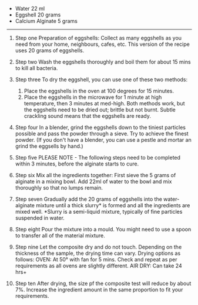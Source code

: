  - Water 22 ml
 - Eggshell 20 grams
 - Calcium Alginate 5 grams
--- 
1. Step one
Preparation of eggshells:
Collect as many eggshells as you need from your home, neighbours, cafes, etc.
This version of the recipe uses 20 grams of eggshells.

2. Step two
Wash the eggshells thoroughly and boil them for about 15 mins to kill all bacteria.

3. Step three
To dry the eggshell, you can use one of these two methods: 
    1. Place the eggshells in the oven at 100 degrees for 15 minutes.
    2. Place the eggshells in the microwave for 1 minute at high temperature, then 3 minutes at med-high.
Both methods work, but the eggshells need to be dried out; brittle but not burnt. Subtle crackling sound means that the eggshells are ready.

4. Step four
In a blender, grind the eggshells down to the tiniest particles possible and pass the powder through a sieve. Try to achieve the finest powder.
(If you don't have a blender, you can use a pestle and mortar an grind the eggsells by hand.)

5. Step five
PLEASE NOTE - The following steps need to be completed within 3 minutes, before the alginate starts to cure.

6. Step six
Mix all the ingredients together:
First sieve the 5 grams of alginate in a mixing bowl. Add 22ml of water to the bowl and mix thoroughly so that no lumps remain.

7. Step seven
Gradually add the 20 grams of eggshells into the water-alginate mixture until a thick slurry* is formed and all the ingredients are mixed well.
*Slurry is a semi-liquid mixture, typically of fine particles suspended in water.

8. Step eight
Pour the mixture into a mould. You might need to use a spoon to transfer all of the material mixture.

9. Step nine
Let the composite dry and do not touch. Depending on the thickness of the sample, the drying time can vary. Drying options as follows:
OVEN: At 50° with fan for 5 mins. Check and repeat as per requirements as all ovens are slightly different.
AIR DRY: Can take 24 hrs+

10. Step ten
After drying, the size pf the composite test will reduce by about 7%. Increase the ingredient amount in the same proportion to fit your requirements.
